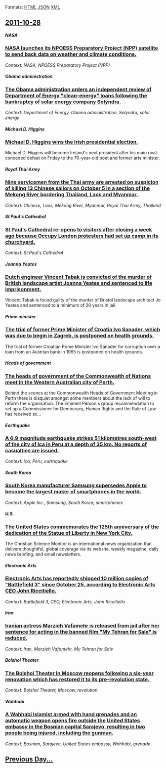 
Formats: [HTML](2011/10/28/index.html)  [JSON](2011/10/28/index.json)  [XML](2011/10/28/index.xml)  

## [2011-10-28](/news/2011/10/28/index.md)

##### NASA
### [NASA launches its NPOESS Preparatory Project (NPP) satellite to send back data on weather and climate conditions. ](/news/2011/10/28/nasa-launches-its-npoess-preparatory-project-npp-satellite-to-send-back-data-on-weather-and-climate-conditions.md)
_Context: NASA, NPOESS Preparatory Project (NPP)_

##### Obama administration
### [The Obama administration orders an independent review of Department of Energy "clean-energy" loans following the bankruptcy of solar energy company Solyndra. ](/news/2011/10/28/the-obama-administration-orders-an-independent-review-of-department-of-energy-clean-energy-loans-following-the-bankruptcy-of-solar-energy.md)
_Context: Department of Energy, Obama administration, Solyndra, solar energy_

##### Michael D. Higgins
### [Michael D. Higgins wins the Irish presidential election. ](/news/2011/10/28/michael-d-higgins-wins-the-irish-presidential-election.md)
Michael D. Higgins will become Ireland&#039;s next president after his main rival conceded defeat on Friday to the 70-year-old poet and former arts minister.

##### Royal Thai Army
### [Nine servicemen from the Thai army are arrested on suspicion of killing 13 Chinese sailors on October 5 in a section of the Mekong River bordering Thailand, Laos and Myanmar. ](/news/2011/10/28/nine-servicemen-from-the-thai-army-are-arrested-on-suspicion-of-killing-13-chinese-sailors-on-october-5-in-a-section-of-the-mekong-river-bor.md)
_Context: Chinese, Laos, Mekong River, Myanmar, Royal Thai Army, Thailand_

##### St Paul's Cathedral
### [St Paul's Cathedral re-opens to visitors after closing a week ago because Occupy London protesters had set up camp in its churchyard. ](/news/2011/10/28/st-paul-s-cathedral-re-opens-to-visitors-after-closing-a-week-ago-because-occupy-london-protesters-had-set-up-camp-in-its-churchyard.md)
_Context: St Paul's Cathedral_

##### Joanna Yeates
### [Dutch engineer Vincent Tabak is convicted of the murder of British landscape artist Joanna Yeates and sentenced to life imprisonment. ](/news/2011/10/28/dutch-engineer-vincent-tabak-is-convicted-of-the-murder-of-british-landscape-artist-joanna-yeates-and-sentenced-to-life-imprisonment.md)
Vincent Tabak is found guilty of the murder of Bristol landscape architect Jo Yeates and sentenced to a minimum of 20 years in jail.

##### Prime minister
### [The trial of former Prime Minister of Croatia Ivo Sanader, which was due to begin in Zagreb, is postponed on health grounds. ](/news/2011/10/28/the-trial-of-former-prime-minister-of-croatia-ivo-sanader-which-was-due-to-begin-in-zagreb-is-postponed-on-health-grounds.md)
The trial of former Croatian Prime Minister Ivo Sanader for corruption over a loan from an Austrian bank in 1995 is postponed on health grounds.

##### Heads of government
### [The heads of government of the Commonwealth of Nations meet in the Western Australian city of Perth. ](/news/2011/10/28/the-heads-of-government-of-the-commonwealth-of-nations-meet-in-the-western-australian-city-of-perth.md)
Behind the scenes at the Commonwealth Heads of Government Meeting in Perth there is disquiet amongst some members about the lack of will to reform the organisation. The Eminent Person&#039;s group recommendation to set up a Commissioner for Democracy, Human Rights and the Rule of Law has received sc...

##### Earthquake
### [A 6.9 magnitude earthquake strikes 51 kilometres south-west of the city of Ica in Peru at a depth of 35 km. No reports of casualties are issued. ](/news/2011/10/28/a-6-9-magnitude-earthquake-strikes-51-kilometres-south-west-of-the-city-of-ica-in-peru-at-a-depth-of-35-km-no-reports-of-casualties-are-iss.md)
_Context: Ica, Peru, earthquake_

##### South Korea
### [South Korea manufacturer Samsung supersedes Apple to become the largest maker of smartphones in the world. ](/news/2011/10/28/south-korea-manufacturer-samsung-supersedes-apple-to-become-the-largest-maker-of-smartphones-in-the-world.md)
_Context: Apple Inc., Samsung, South Korea, smartphones_

##### U.S.
### [The United States commemorates the 125th anniversary of the dedication of the Statue of Liberty in New York City. ](/news/2011/10/28/the-united-states-commemorates-the-125th-anniversary-of-the-dedication-of-the-statue-of-liberty-in-new-york-city.md)
The Christian Science Monitor is an international news organization that delivers thoughtful, global coverage via its website, weekly magazine, daily news briefing, and email newsletters.

##### Electronic Arts
### [Electronic Arts has reportedly shipped 10 million copies of "Battlefield 3" since October 25, according to Electronic Arts CEO John Riccitiello. ](/news/2011/10/28/electronic-arts-has-reportedly-shipped-10-million-copies-of-battlefield-3-since-october-25-according-to-electronic-arts-ceo-john-riccitie.md)
_Context: Battlefield 3, CEO, Electronic Arts, John Riccitiello_

##### Iran
### [Iranian actress Marzieh Vafamehr is released from jail after her sentence for acting in the banned film "My Tehran for Sale" is reduced. ](/news/2011/10/28/iranian-actress-marzieh-vafamehr-is-released-from-jail-after-her-sentence-for-acting-in-the-banned-film-my-tehran-for-sale-is-reduced.md)
_Context: Iran, Marzieh Vafamehr, My Tehran for Sale_

##### Bolshoi Theater
### [The Bolshoi Theater in Moscow reopens following a six-year renovation which has restored it to its pre-revolution state. ](/news/2011/10/28/the-bolshoi-theater-in-moscow-reopens-following-a-six-year-renovation-which-has-restored-it-to-its-pre-revolution-state.md)
_Context: Bolshoi Theater, Moscow, revolution_

##### Wahhabi
### [A Wahhabi Islamist armed with hand grenades and an automatic weapon opens fire outside the United States embassy in the Bosnian capital Sarajevo, resulting in two people being injured, including the gunman. ](/news/2011/10/28/a-wahhabi-islamist-armed-with-hand-grenades-and-an-automatic-weapon-opens-fire-outside-the-united-states-embassy-in-the-bosnian-capital-sara.md)
_Context: Bosnian, Sarajevo, United States embassy, Wahhabi, grenade_

## [Previous Day...](/news/2011/10/27/index.md)

